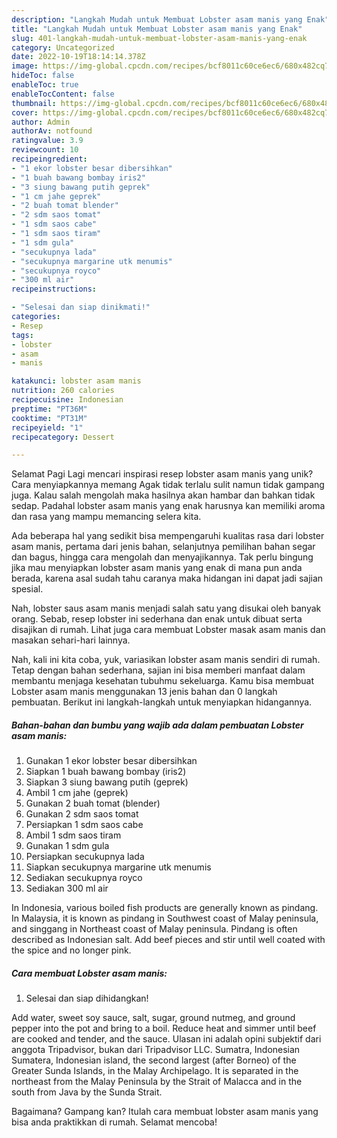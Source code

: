 ```yaml
---
description: "Langkah Mudah untuk Membuat Lobster asam manis yang Enak"
title: "Langkah Mudah untuk Membuat Lobster asam manis yang Enak"
slug: 401-langkah-mudah-untuk-membuat-lobster-asam-manis-yang-enak
category: Uncategorized
date: 2022-10-19T18:14:14.378Z
image: https://img-global.cpcdn.com/recipes/bcf8011c60ce6ec6/680x482cq70/lobster-asam-manis-foto-resep-utama.jpg
hideToc: false
enableToc: true
enableTocContent: false
thumbnail: https://img-global.cpcdn.com/recipes/bcf8011c60ce6ec6/680x482cq70/lobster-asam-manis-foto-resep-utama.jpg
cover: https://img-global.cpcdn.com/recipes/bcf8011c60ce6ec6/680x482cq70/lobster-asam-manis-foto-resep-utama.jpg
author: Admin
authorAv: notfound
ratingvalue: 3.9
reviewcount: 10
recipeingredient:
- "1 ekor lobster besar dibersihkan"
- "1 buah bawang bombay iris2"
- "3 siung bawang putih geprek"
- "1 cm jahe geprek"
- "2 buah tomat blender"
- "2 sdm saos tomat"
- "1 sdm saos cabe"
- "1 sdm saos tiram"
- "1 sdm gula"
- "secukupnya lada"
- "secukupnya margarine utk menumis"
- "secukupnya royco"
- "300 ml air"
recipeinstructions:

- "Selesai dan siap dinikmati!"
categories:
- Resep
tags:
- lobster
- asam
- manis

katakunci: lobster asam manis 
nutrition: 260 calories
recipecuisine: Indonesian
preptime: "PT36M"
cooktime: "PT31M"
recipeyield: "1"
recipecategory: Dessert

---
```



Selamat Pagi Lagi mencari inspirasi resep lobster asam manis yang unik? Cara menyiapkannya memang Agak tidak terlalu sulit namun tidak gampang juga. Kalau salah mengolah maka hasilnya akan hambar dan bahkan tidak sedap. Padahal lobster asam manis yang enak harusnya kan memiliki aroma dan rasa yang mampu memancing selera kita.


Ada beberapa hal yang sedikit bisa mempengaruhi kualitas rasa dari lobster asam manis, pertama dari jenis bahan, selanjutnya pemilihan bahan segar dan bagus, hingga cara mengolah dan menyajikannya. Tak perlu bingung jika mau menyiapkan lobster asam manis yang enak di mana pun anda berada, karena asal sudah tahu caranya maka hidangan ini dapat jadi sajian spesial.

Nah, lobster saus asam manis menjadi salah satu yang disukai oleh banyak orang. Sebab, resep lobster ini sederhana dan enak untuk dibuat serta disajikan di rumah. Lihat juga cara membuat Lobster masak asam manis dan masakan sehari-hari lainnya.


Nah, kali ini kita coba, yuk, variasikan lobster asam manis sendiri di rumah. Tetap dengan bahan sederhana, sajian ini bisa memberi manfaat dalam membantu menjaga kesehatan tubuhmu sekeluarga. Kamu bisa membuat Lobster asam manis menggunakan 13 jenis bahan dan 0 langkah pembuatan. Berikut ini langkah-langkah untuk menyiapkan hidangannya.

<!--inarticleads1-->

##### Bahan-bahan dan bumbu yang wajib ada dalam pembuatan Lobster asam manis:

1. Gunakan 1 ekor lobster besar dibersihkan
1. Siapkan 1 buah bawang bombay (iris2)
1. Siapkan 3 siung bawang putih (geprek)
1. Ambil 1 cm jahe (geprek)
1. Gunakan 2 buah tomat (blender)
1. Gunakan 2 sdm saos tomat
1. Persiapkan 1 sdm saos cabe
1. Ambil 1 sdm saos tiram
1. Gunakan 1 sdm gula
1. Persiapkan secukupnya lada
1. Siapkan secukupnya margarine utk menumis
1. Sediakan secukupnya royco
1. Sediakan 300 ml air


In Indonesia, various boiled fish products are generally known as pindang. In Malaysia, it is known as pindang in Southwest coast of Malay peninsula, and singgang in Northeast coast of Malay peninsula. Pindang is often described as Indonesian salt. Add beef pieces and stir until well coated with the spice and no longer pink. 

<!--inarticleads2-->

##### Cara membuat Lobster asam manis:


1. Selesai dan siap dihidangkan!

Add water, sweet soy sauce, salt, sugar, ground nutmeg, and ground pepper into the pot and bring to a boil. Reduce heat and simmer until beef are cooked and tender, and the sauce. Ulasan ini adalah opini subjektif dari anggota Tripadvisor, bukan dari Tripadvisor LLC. Sumatra, Indonesian Sumatera, Indonesian island, the second largest (after Borneo) of the Greater Sunda Islands, in the Malay Archipelago. It is separated in the northeast from the Malay Peninsula by the Strait of Malacca and in the south from Java by the Sunda Strait. 

Bagaimana? Gampang kan? Itulah cara membuat lobster asam manis yang bisa anda praktikkan di rumah. Selamat mencoba!
